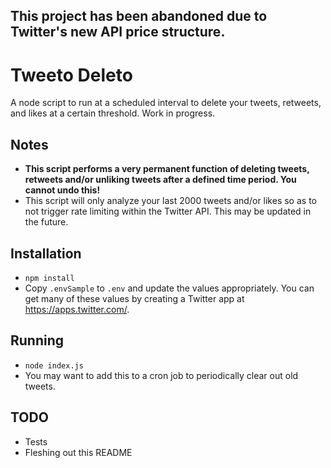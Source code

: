 ## This project has been abandoned due to Twitter's new API price structure.

# Tweeto Deleto
A node script to run at a scheduled interval to delete your tweets, retweets, and likes at a certain threshold. Work in progress.

## Notes
- **This script performs a very permanent function of deleting tweets, retweets and/or unliking tweets after a defined time period. You cannot undo this!**
- This script will only analyze your last 2000 tweets and/or likes so as to not trigger rate limiting within the Twitter API. This may be updated in the future.

## Installation
- `npm install`
- Copy `.envSample` to `.env` and update the values appropriately. You can get many of these values by creating a Twitter app at https://apps.twitter.com/.

## Running
- `node index.js`
- You may want to add this to a cron job to periodically clear out old tweets.

## TODO
- Tests
- Fleshing out this README

